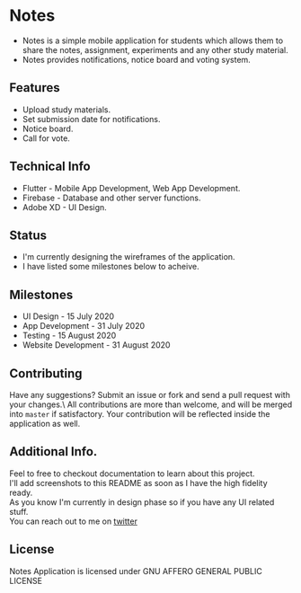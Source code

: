 # Notes
* Notes is a simple mobile application for students which allows them to share the notes, assignment, experiments  and any other study material.
* Notes provides notifications, notice board and voting system.  

## Features
* Upload study materials.
* Set submission date for notifications.
* Notice board.
* Call for vote.

## Technical Info
* Flutter - Mobile App Development, Web App Development.
* Firebase - Database and other server functions.
* Adobe XD - UI Design.

## Status
* I'm currently designing the wireframes of the application.
* I have listed some milestones below to acheive.

## Milestones
* UI Design - 15 July 2020
* App Development -  31 July 2020
* Testing - 15 August 2020
* Website Development - 31 August 2020

## Contributing
Have any suggestions? Submit an issue or fork and send a pull request with your changes.\ All contributions are more than welcome, and will be merged into `master` if satisfactory.
Your contribution will be reflected inside the application as well.

## Additional Info.
Feel to free to checkout documentation to learn about this project.\
I'll add screenshots to this README as soon as I have the high fidelity ready.\
As you know I'm currently in design phase so if you have any UI related stuff.\
You can reach out to me on [twitter](https://twitter.com/gupta_shrinath)

## License
Notes Application is licensed under GNU AFFERO GENERAL PUBLIC LICENSE